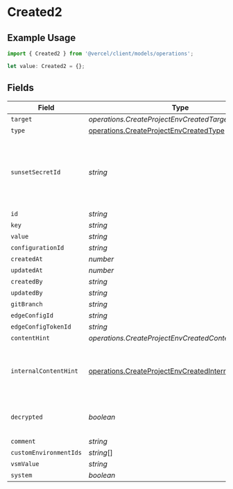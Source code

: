 # Created2

## Example Usage

```typescript
import { Created2 } from '@vercel/client/models/operations';

let value: Created2 = {};
```

## Fields

| Field                  | Type                                                                                                                           | Required           | Description                                                                              |
| ---------------------- | ------------------------------------------------------------------------------------------------------------------------------ | ------------------ | ---------------------------------------------------------------------------------------- |
| `target`               | _operations.CreateProjectEnvCreatedTarget_                                                                                     | :heavy_minus_sign: | N/A                                                                                      |
| `type`                 | [operations.CreateProjectEnvCreatedType](../../models/operations/createprojectenvcreatedtype.md)                               | :heavy_minus_sign: | N/A                                                                                      |
| `sunsetSecretId`       | _string_                                                                                                                       | :heavy_minus_sign: | This is used to identiy variables that have been migrated from type secret to sensitive. |
| `id`                   | _string_                                                                                                                       | :heavy_minus_sign: | N/A                                                                                      |
| `key`                  | _string_                                                                                                                       | :heavy_minus_sign: | N/A                                                                                      |
| `value`                | _string_                                                                                                                       | :heavy_minus_sign: | N/A                                                                                      |
| `configurationId`      | _string_                                                                                                                       | :heavy_minus_sign: | N/A                                                                                      |
| `createdAt`            | _number_                                                                                                                       | :heavy_minus_sign: | N/A                                                                                      |
| `updatedAt`            | _number_                                                                                                                       | :heavy_minus_sign: | N/A                                                                                      |
| `createdBy`            | _string_                                                                                                                       | :heavy_minus_sign: | N/A                                                                                      |
| `updatedBy`            | _string_                                                                                                                       | :heavy_minus_sign: | N/A                                                                                      |
| `gitBranch`            | _string_                                                                                                                       | :heavy_minus_sign: | N/A                                                                                      |
| `edgeConfigId`         | _string_                                                                                                                       | :heavy_minus_sign: | N/A                                                                                      |
| `edgeConfigTokenId`    | _string_                                                                                                                       | :heavy_minus_sign: | N/A                                                                                      |
| `contentHint`          | _operations.CreateProjectEnvCreatedContentHint_                                                                                | :heavy_minus_sign: | N/A                                                                                      |
| `internalContentHint`  | [operations.CreateProjectEnvCreatedInternalContentHint](../../models/operations/createprojectenvcreatedinternalcontenthint.md) | :heavy_minus_sign: | Similar to `contentHints`, but should not be exposed to the user.                        |
| `decrypted`            | _boolean_                                                                                                                      | :heavy_minus_sign: | Whether `value` and `vsmValue` are decrypted.                                            |
| `comment`              | _string_                                                                                                                       | :heavy_minus_sign: | N/A                                                                                      |
| `customEnvironmentIds` | _string_[]                                                                                                                     | :heavy_minus_sign: | N/A                                                                                      |
| `vsmValue`             | _string_                                                                                                                       | :heavy_minus_sign: | N/A                                                                                      |
| `system`               | _boolean_                                                                                                                      | :heavy_minus_sign: | N/A                                                                                      |
